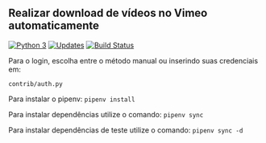 ## Realizar download de vídeos no Vimeo automaticamente

[![Python 3](https://pyup.io/repos/github/victoraugusto6/vimeo-video-download/python-3-shield.svg)](https://pyup.io/repos/github/victoraugusto6/vimeo-video-download/)
[![Updates](https://pyup.io/repos/github/victoraugusto6/vimeo-video-download/shield.svg)](https://pyup.io/repos/github/victoraugusto6/vimeo-video-download/)
[![Build Status](https://travis-ci.com/victoraugusto6/vimeo-video-download.svg?branch=master)](https://travis-ci.com/victoraugusto6/vimeo-video-download)

Para o login, escolha entre o método manual ou inserindo suas credenciais em:

`contrib/auth.py`

Para instalar o pipenv:
```pipenv install```

Para instalar dependências utilize o comando:
```pipenv sync```

Para instalar dependências de teste utilize o comando:
```pipenv sync -d```
